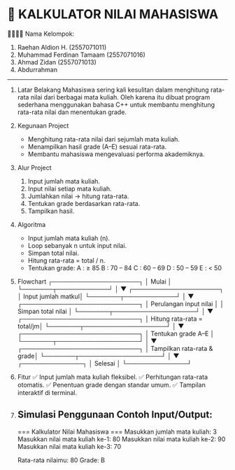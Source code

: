 
📘 KALKULATOR NILAI MAHASISWA
==============================

👨‍👩‍👦‍👦 Nama Kelompok:
1. Raehan Aldion H. (2557071011) 
2. Muhammad Ferdinan Tamaam (2557071016)
3. Ahmad Zidan (2557071013)
4. Abdurrahman

-----------------------------------------------------------

1. Latar Belakang
   Mahasiswa sering kali kesulitan dalam menghitung rata-rata nilai 
   dari berbagai mata kuliah. Oleh karena itu dibuat program sederhana 
   menggunakan bahasa C++ untuk membantu menghitung rata-rata nilai 
   dan menentukan grade.

2. Kegunaan Project
   - Menghitung rata-rata nilai dari sejumlah mata kuliah.
   - Menampilkan hasil grade (A–E) sesuai rata-rata.
   - Membantu mahasiswa mengevaluasi performa akademiknya.

3. Alur Project
   1. Input jumlah mata kuliah.
   2. Input nilai setiap mata kuliah.
   3. Jumlahkan nilai → hitung rata-rata.
   4. Tentukan grade berdasarkan rata-rata.
   5. Tampilkan hasil.

4. Algoritma
   - Input jumlah mata kuliah (n).
   - Loop sebanyak n untuk input nilai.
   - Simpan total nilai.
   - Hitung rata-rata = total / n.
   - Tentukan grade:
        A : ≥ 85
        B : 70 – 84
        C : 60 – 69
        D : 50 – 59
        E : < 50

5. Flowchart
         ┌────────────────────┐
         │ Mulai              │
         └───────┬────────────┘
                 │
                 ▼
      ┌────────────────────┐
      │ Input jumlah matkul│
      └───────┬────────────┘
              │
              ▼
 ┌───────────────────────────┐
 │ Perulangan input nilai     │
 │ Simpan total nilai         │
 └───────┬───────────────────┘
         │
         ▼
 ┌───────────────────────────┐
 │ Hitung rata-rata = total/jm│
 └───────┬───────────────────┘
         │
         ▼
 ┌───────────────────────────┐
 │ Tentukan grade A–E         │
 └───────┬───────────────────┘
         │
         ▼
 ┌───────────────────────────┐
 │ Tampilkan rata-rata & grade│
 └───────┬───────────────────┘
         │
         ▼
     ┌──────────────┐
     │ Selesai       │
     └──────────────┘

6. Fitur
   ✅ Input jumlah mata kuliah fleksibel.
   ✅ Perhitungan rata-rata otomatis.
   ✅ Penentuan grade dengan standar umum.
   ✅ Tampilan interaktif di terminal.

7. Simulasi Penggunaan
   Contoh Input/Output:
   ----------------------
   === Kalkulator Nilai Mahasiswa ===
   Masukkan jumlah mata kuliah: 3
   Masukkan nilai mata kuliah ke-1: 80
   Masukkan nilai mata kuliah ke-2: 90
   Masukkan nilai mata kuliah ke-3: 70

   Rata-rata nilaimu: 80
   Grade: B
